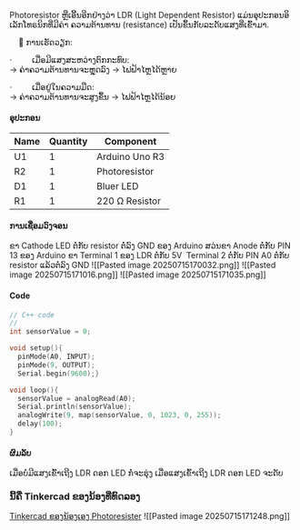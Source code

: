 Photoresistor ຫຼືເອີ້ນອີກຢ່າງວ່າ LDR (Light Dependent Resistor) ແມ່ນອຸປະກອນອິເລັກໂທຣນິກທີ່ມີຄ່າ ຄວາມຕ້ານທານ (resistance) ເປັນຂຶ້ນກັບລະດັບແສງທີ່ເຂົ້າມາ.

    🔦 ການເຮັດວຽກ:

·         ເມື່ອມີແສງສະຫວ່າງຕົກກະທົບ:  
→ ຄ່າຄວາມຕ້ານທານຈະຫຼຸດລົງ → ໄຟຟ້າໄຫຼໄດ້ຫຼາຍ

·         ເມື່ອຢູ່ໃນຄວາມມືດ:  
→ ຄ່າຄວາມຕ້ານທານຈະສູງຂຶ້ນ → ໄຟຟ້າໄຫຼໄດ້ນ້ອຍ
#### ອຸປະກອນ

| Name | Quantity | Component      |
| ---- | -------- | -------------- |
| U1   | 1        | Arduino Uno R3 |
| R2   | 1        | Photoresistor  |
| D1   | 1        | Bluer LED      |
| R1   | 1        | 220 Ω Resistor |

#### ການເຊື່ອມວົງຈອນ

ຂາ Cathode LED ຕໍ່ກັບ resistor ຕໍ່ລົງ GND ຂອງ Arduino ສວ່ນຂາ Anode ຕໍ່ກັບ PIN 13 ຂອງ Arduino ຂາ Terminal 1 ຂອງ LDR ຕໍ່ກັບ 5V  Terminal 2 ຕໍ່ກັບ PIN A0 ຕໍ່ກັບ resistor ແລ້ວຕໍ່ລົງ GND
![[Pasted image 20250715170032.png]]
![[Pasted image 20250715171016.png]]
![[Pasted image 20250715171035.png]]
#### Code
```c++
// C++ code
//
int sensorValue = 0;

void setup(){  
  pinMode(A0, INPUT);  
  pinMode(9, OUTPUT);  
  Serial.begin(9600);}

void loop(){
  sensorValue = analogRead(A0);  
  Serial.println(sensorValue);
  analogWrite(9, map(sensorValue, 0, 1023, 0, 255));  
  delay(100);
}
```

#### ຜົມລັບ
ເມື່ອບໍ່ມີແສງເຂົ້າເຖີງ LDR ດອກ​ LED ກໍ່ຈະຮຸ່ງ ເມື່ອແສງເຂົ້າເຖີງ LDR ດອກ LED ຈະດັບ
### ນີ້ຄື Tinkercad ຂອງນ້ອງທີ່ທົດລອງ
[Tinkercad ຂອງນ້ອງເອງ Photoresister](https://www.tinkercad.com/things/5MhsUvOrMVd-group-3)
![[Pasted image 20250715171248.png]]

